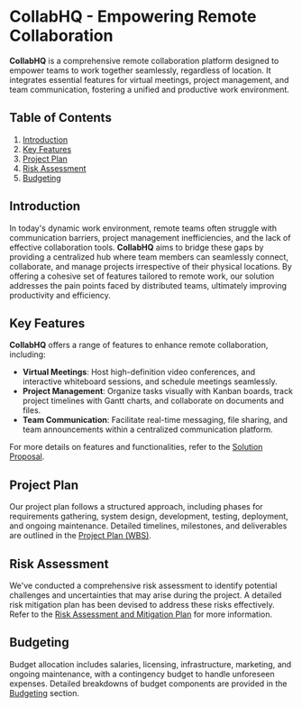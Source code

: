 # CollabHQ - Empowering Remote Collaboration

**CollabHQ** is a comprehensive remote collaboration platform designed to empower teams to work together seamlessly, regardless of location. It integrates essential features for virtual meetings, project management, and team communication, fostering a unified and productive work environment.

## Table of Contents

1. [Introduction](#introduction)
2. [Key Features](#key-features)
3. [Project Plan](#project-plan)
4. [Risk Assessment](#risk-assessment)
5. [Budgeting](#budgeting)
## Introduction

In today's dynamic work environment, remote teams often struggle with communication barriers, project management inefficiencies, and the lack of effective collaboration tools. **CollabHQ** aims to bridge these gaps by providing a centralized hub where team members can seamlessly connect, collaborate, and manage projects irrespective of their physical locations. By offering a cohesive set of features tailored to remote work, our solution addresses the pain points faced by distributed teams, ultimately improving productivity and efficiency.

## Key Features

**CollabHQ** offers a range of features to enhance remote collaboration, including:

- **Virtual Meetings**: Host high-definition video conferences, and interactive whiteboard sessions, and schedule meetings seamlessly.
- **Project Management**: Organize tasks visually with Kanban boards, track project timelines with Gantt charts, and collaborate on documents and files.
- **Team Communication**: Facilitate real-time messaging, file sharing, and team announcements within a centralized communication platform.
  
For more details on features and functionalities, refer to the [Solution Proposal](solution_proposal.md).

## Project Plan

Our project plan follows a structured approach, including phases for requirements gathering, system design, development, testing, deployment, and ongoing maintenance. Detailed timelines, milestones, and deliverables are outlined in the [Project Plan (WBS)](project_plan.md).

## Risk Assessment

We've conducted a comprehensive risk assessment to identify potential challenges and uncertainties that may arise during the project. A detailed risk mitigation plan has been devised to address these risks effectively. Refer to the [Risk Assessment and Mitigation Plan](risk_assessment.md) for more information.

## Budgeting

Budget allocation includes salaries, licensing, infrastructure, marketing, and ongoing maintenance, with a contingency budget to handle unforeseen expenses. Detailed breakdowns of budget components are provided in the [Budgeting](budgeting.md) section.


